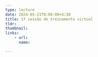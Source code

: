 ```yaml
---
type: lecture
date: 2024-05-21T8:00:00+4:30
title: 1ª sessão de treinamento virtual
tldr:
thumbnail:
links:
    - url: 
      name:

---
```


